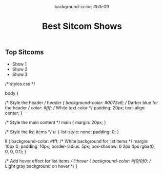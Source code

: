 <html>
<head>
    <title>Best Sitcom Shows</title>
    <link rel="stylesheet" type="text/css" href="styles.css">
</head>
<body>
    <header>
         background-color: #b3e0ff
        <h1>Best Sitcom Shows</h1>
    </header>
    <main>
        <section>
            <h2>Top Sitcoms</h2>
            <!-- List your suggested sitcom shows here -->
            <ul>
                <li>Show 1</li>
                <li>Show 2</li>
                <li>Show 3</li>
                <!-- Add more sitcoms as needed -->
            </ul>
        </section>
    </main>
    <script src="scripts.js"></script>
</body>
</html>

/* styles.css */

body {
   

/* Style the header */
header {
    background-color: #0073e6; /* Darker blue for the header */
    color: #fff; /* White text color */
    padding: 20px;
    text-align: center;
}

/* Style the main content */
main {
    margin: 20px;
}

/* Style the list items */
ul {
    list-style: none;
    padding: 0;
}

li {
    background-color: #fff; /* White background for list items */
    margin: 10px 0;
    padding: 10px;
    border-radius: 5px;
    box-shadow: 0 2px 4px rgba(0, 0, 0, 0.1);
}

/* Add hover effect for list items */
li:hover {
    background-color: #f0f0f0; /* Light gray background on hover */
}



